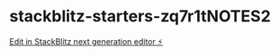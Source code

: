 # stackblitz-starters-zq7r1tNOTES2

[Edit in StackBlitz next generation editor ⚡️](https://stackblitz.com/~/github.com/tk22kalal2/stackblitz-starters-zq7r1tNOTES2)